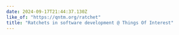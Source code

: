```yaml
---
date: 2024-09-17T21:44:37.130Z
like_of: "https://qntm.org/ratchet"
title: "Ratchets in software development @ Things Of Interest"
---
```

